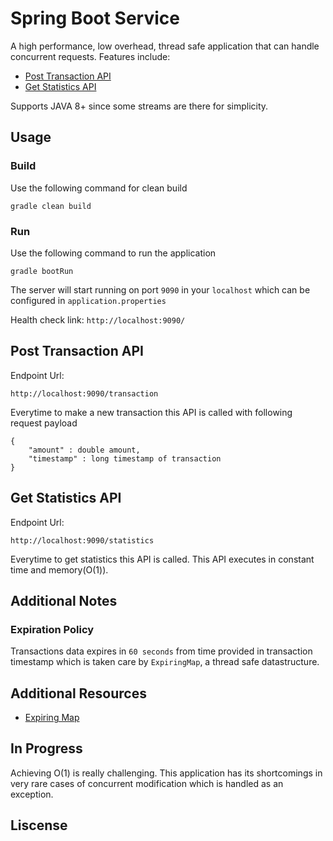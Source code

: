 # Spring Boot Service
A high performance, low overhead, thread safe application that can handle concurrent requests.
Features include:
 * [Post Transaction API](https://github.com/aditeja/springbootservice##Post-Transaction-API)
 * [Get Statistics API](https://github.com/aditeja/springbootservice##Get-Statistics-API)
 
Supports JAVA 8+ since some streams are there for simplicity.
## Usage

### Build
Use the following command for clean build

`gradle clean build`

### Run
Use the following command to run the application

`gradle bootRun`

The server will start running on port `9090` in your `localhost` which can be configured in `application.properties`

Health check link: `http://localhost:9090/`

## Post Transaction API
Endpoint Url:

`http://localhost:9090/transaction`

Everytime to make a new transaction this API is called with following request payload

```
{
    "amount" : double amount,
    "timestamp" : long timestamp of transaction
}
```

## Get Statistics API
Endpoint Url:

`http://localhost:9090/statistics`

Everytime to get statistics this API is called.
This API executes in constant time and memory(O(1)).

## Additional Notes

### Expiration Policy

Transactions data expires in `60 seconds` from time provided in transaction timestamp which is taken care by `ExpiringMap`, a thread safe datastructure.

## Additional Resources

* [Expiring Map](https://github.com/jhalterman/expiringmap)

## In Progress

Achieving O(1) is really challenging. This application has its shortcomings in very rare cases of concurrent modification which is handled as an exception.

## Liscense
